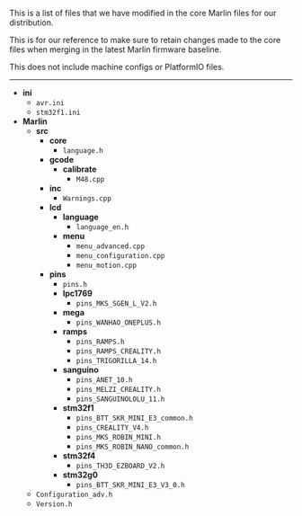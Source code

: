 This is a list of files that we have modified in the core Marlin files for our distribution.

This is for our reference to make sure to retain changes made to the core files when merging in the latest Marlin firmware baseline.

This does not include machine configs or PlatformIO files.

----------

- **ini**
	- `avr.ini`
	- `stm32f1.ini`
- **Marlin**
	- **src**
		- **core**
			- `language.h`
		- **gcode**
			- **calibrate**
				- `M48.cpp`
		- **inc**
			- `Warnings.cpp`
		- **lcd**
			- **language**
				- `language_en.h`
			- **menu**
				- `menu_advanced.cpp`
				- `menu_configuration.cpp`
				- `menu_motion.cpp`			
		- **pins**
			- `pins.h`
			- **lpc1769**
				- `pins_MKS_SGEN_L_V2.h`
			- **mega**
				- `pins_WANHAO_ONEPLUS.h`
			- **ramps**
				- `pins_RAMPS.h`
				- `pins_RAMPS_CREALITY.h`
				- `pins_TRIGORILLA_14.h`
			- **sanguino**
				- `pins_ANET_10.h`
				- `pins_MELZI_CREALITY.h`
				- `pins_SANGUINOLOLU_11.h`
			- **stm32f1**
				- `pins_BTT_SKR_MINI_E3_common.h`
				- `pins_CREALITY_V4.h`
				- `pins_MKS_ROBIN_MINI.h`
				- `pins_MKS_ROBIN_NANO_common.h`
			- **stm32f4**
				- `pins_TH3D_EZBOARD_V2.h`
			- **stm32g0**
				- `pins_BTT_SKR_MINI_E3_V3_0.h`
	- `Configuration_adv.h`
	- `Version.h`